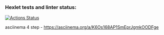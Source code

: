 ### Hexlet tests and linter status:
[![Actions Status](https://github.com/nbardzinkevichh/frontend-project-46/actions/workflows/hexlet-check.yml/badge.svg)](https://github.com/nbardzinkevichh/frontend-project-46/actions)

asciinema 4 step - https://asciinema.org/a/K6Os168AP1SmEprJgmkOODFge